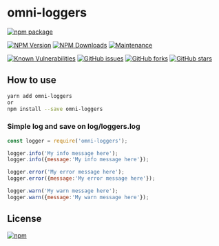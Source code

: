 # omni-loggers

  [![npm package](https://nodei.co/npm/omni-loggers.png?downloads=true&downloadRank=true&stars=true)](https://nodei.co/npm/omni-loggers/)

  [![NPM Version][npm-image]][npm-url]
  [![NPM Downloads][downloads-image]][downloads-url]
  [![Maintenance][maintenance-img]][maintenance-url]

  [![Known Vulnerabilities][vulnerabilities-image]][vulnerabilities-url]
  [![GitHub issues][issues-open-image]][issues-open-url]
  [![GitHub forks][forks-image]][forks-url]
  [![GitHub stars][stars-image]][stars-url]

## How to use

```sh
yarn add omni-loggers
or
npm install --save omni-loggers
```


### Simple log and save on log/loggers.log

```js
const logger = require('omni-loggers');

logger.info('My info message here');
logger.info({message:'My info message here'});

logger.error('My error message here');
logger.error({message:'My error message here'});

logger.warn('My warn message here');
logger.warn({message:'My warn message here'});
```

## License

  [![npm](https://img.shields.io/npm/l/loggers.svg)](https://github.com/AndreOneti/omni-loggers/blob/master/LICENSE)


  [forks-image]: https://img.shields.io/github/forks/AndreOneti/omni-loggers.svg
  [forks-url]: https://github.com/AndreOneti/omni-loggers
  [downloads-image]: https://img.shields.io/npm/dt/omni-loggers.svg
  [downloads-url]: https://npmjs.org/package/omni-loggers
  [npm-image]: https://img.shields.io/npm/v/omni-loggers.svg
  [npm-url]: https://npmjs.org/package/omni-loggers
  [maintenance-img]: https://img.shields.io/badge/Maintained%3F-yes-green.svg
  [maintenance-url]: https://github.com/AndreOneti/omni-loggers

  [vulnerabilities-image]: https://snyk.io/test/github/AndreOneti/omni-loggers/badge.svg?targetFile=package.json
  [vulnerabilities-url]: https://snyk.io/test/github/AndreOneti/omni-loggers?targetFile=package.json
  [issues-open-image]: https://img.shields.io/github/issues/AndreOneti/omni-loggers.svg
  [issues-open-url]: https://github.com/AndreOneti/omni-loggers/issues?q=is%3Aopen+is%3Aissue

  [stars-image]: https://img.shields.io/github/stars/AndreOneti/omni-loggers.svg
  [stars-url]: https://github.com/AndreOneti/omni-loggers
